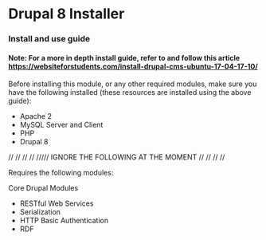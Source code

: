 # Drupal 8 Installer

### Install and use guide

#### Note: For a more in depth install guide, refer to and follow this article https://websiteforstudents.com/install-drupal-cms-ubuntu-17-04-17-10/

Before installing this module, or any other required modules, make sure you have the following installed (these resources are installed using the above guide):

- Apache 2
- MySQL Server and Client
- PHP
- Drupal 8


//
//
//
//
///// IGNORE THE FOLLOWING AT THE MOMENT
//
//
//
//


Requires the following modules:

Core Drupal Modules
- RESTful Web Services
- Serialization
- HTTP Basic Authentication
- RDF
